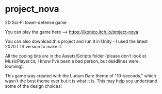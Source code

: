 # project_nova
2D Sci-Fi tower-defense game

You can play the game here --> https://ikonico.itch.io/project-nova

You can also download this project and run it in Unity - I used the latest 2020 LTS version to make it.

All the coding bits are in the Assets/Scripts folder (please don't look at MusicPlayer.cs; I know I've been a bad person, but deadlines were looming).

This game was created with the Ludum Dare theme of "10-seconds," which wasn't the best theme ever but it is what it is. This may help you understand some of the design choices!
